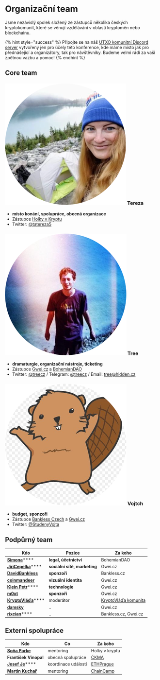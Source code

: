 # Organizační team

Jsme nezávislý spolek složený ze zástupců několika českých kryptokomunit, které se věnují vzdělávání v oblasti kryptoměn nebo blockchainu.

{% hint style="success" %}
Připojte se na náš [UTXO komunitní Discord server](https://discord.gg/5k9dEtVhnv) vytvořený jen pro účely této konference, kde máme místo jak pro přednášející a organizátory, tak pro návštěvníky. Budeme velmi rádi za vaši zpětnou vazbu a pomoc!
{% endhint %}

## Core team

### ![](../.gitbook/assets/tereza-circle.png) Tereza

* **místo konání, spolupráce, obecná organizace**
* Zástupce [Holky v Kryptu](https://holkyvkryptu.cz)
* Twitter: [@tatereza5](https://twitter.com/tatereza5)

### ![](../.gitbook/assets/tree-circle.png) Tree

* **dramaturgie, organizační nástroje, ticketing**
* Zástupce [Gwei.cz](http://gwei.cz) a [BohemianDAO](http://bohemiandao.cz)
* Twitter: [@treecz](https://twitter.com/treecz) / Telegram: [@treecz](https://t.me/treecz) / Email: [tree@hidden.cz](mailto:tree@hidden.cz)

### ![](../.gitbook/assets/vojtch-circle.png) Vojtch

* **budget, sponzoři**
* Zástupce [Bankless Czech](https://bankless.cz) a [Gwei.cz](http://gwei.cz)
* Twitter: [@StudenyVojta](https://twitter.com/StudenyVojta)

## Podpůrný team

| Kdo                                                              | Pozice                       | Za koho                                            |
| ---------------------------------------------------------------- | ---------------------------- | -------------------------------------------------- |
| [**Simona**](https://twitter.com/SPacakova)****                  | **legal, účetnictví**        | BohemianDAO                                        |
| [**JiriCepelka**](https://twitter.com/JiriCepelka)****           | **sociální sítě, marketing** | Gwei.cz                                            |
| **​**[**DavidBankless**](https://twitter.com/davidbankless)**​** | **sponzoři**                 | Bankless.cz                                        |
| ****[**coinmandeer**](https://twitter.com/KeenOfCoin)****        | **vizuální identita**        | Gwei.cz                                            |
| [**Klein Petr**](https://twitter.com/kleinpetr\_com)****         | **technologie**              | Gwei.cz                                            |
| ****[**m0xt**](https://twitter.com/m0xt)****                     | **sponzoři**                 | Gwei.cz                                            |
| [**KryptoVláďa**](https://twitter.com/KryptoVlada)****           | moderátor                    | [KryptoVláďa komunita](https://discord.gg/RHmhNGN) |
| ****[**damsky**](https://twitter.com/CryptoDamSky)****           | ..                           | Gwei.cz                                            |
| [**rixcian**](https://twitter.com/rixcian)****                   | ..                           | Bankless.cz, Gwei.cz                               |

## Externí spolupráce

| Kdo                                                             | Co                  | Za koho                            |
| --------------------------------------------------------------- | ------------------- | ---------------------------------- |
| ****[**Soňa Parke**](https://cz.linkedin.com/in/sona-parke)**** | mentoring           | Holky v kryptu                     |
| **František Vinopal**                                           | obecná spolupráce   | [ČKMA](https://www.ckma.cz/cs/)    |
| [**Josef Je**](https://twitter.com/JosefJ\_)****                | koordinace událostí | [ETHPrague](https://ethprague.com) |
| ****[**Martin Kuchař**](https://twitter.com/owletek)****        | mentoring           | [ChainCamp](https://chaincamp.cz)  |

